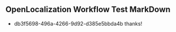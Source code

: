 ## OpenLocalization Workflow Test MarkDown
* db3f5698-496a-4266-9d92-d385e5bbda4b thanks!

<!--HONumber=Jul16_HO3-->


